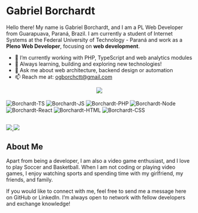# Gabriel Borchardt  

Hello there! My name is Gabriel Borchardt, and I am a PL Web Developer from Guarapuava, Paraná, Brazil. I am currently a student of Internet Systems at the Federal University of Technology - Paraná and work as a **Pleno Web Developer**, focusing on **web development**.

- 🔧 I’m currently working with PHP, TypeScript and web analytics modules  
- 🌱 Always learning, building and exploring new technologies!  
- 💬 Ask me about web architecture, backend design or automation  
- 📫 Reach me at: ogborchctt@gmail.com 

<div align="center" style="display: flex; justify-content: center; gap: 10px;">
  <img src="https://github-readme-stats.vercel.app/api/top-langs/?username=borchardttt&layout=compact&langs_count=8&theme=dracula"/>
</div>

<div style="display: inline_block"><br>
  <img align="center" alt="Borchardt-TS" src="https://img.shields.io/badge/TypeScript-007ACC?style=for-the-badge&logo=typescript&logoColor=white">
  <img align="center" alt="Borchardt-JS" src="https://img.shields.io/badge/JavaScript-F7DF1E?style=for-the-badge&logo=javascript&logoColor=black">
  <img align="center" alt="Borchardt-PHP" src="https://img.shields.io/badge/PHP-777BB4?style=for-the-badge&logo=php&logoColor=white">
  <img align="center" alt="Borchardt-Node" src="https://img.shields.io/badge/Node.js-43853D?style=for-the-badge&logo=node.js&logoColor=white">
  <img align="center" alt="Borchardt-React" src="https://img.shields.io/badge/React-20232A?style=for-the-badge&logo=react&logoColor=61DAFB">
  <img align="center" alt="Borchardt-HTML" src="https://img.shields.io/badge/HTML5-E34F26?style=for-the-badge&logo=html5&logoColor=white">
  <img align="center" alt="Borchardt-CSS" src="https://img.shields.io/badge/CSS3-1572B6?style=for-the-badge&logo=css3&logoColor=white">
</div>

##

<div>
  <a href="https://www.linkedin.com/in/gabriel-borchardt-17150624a/" target="_blank">
    <img src="https://img.shields.io/badge/-LinkedIn-%230077B5?style=for-the-badge&logo=linkedin&logoColor=white" target="_blank">
  </a>
  <a href="mailto:borchardt.dev@gmail.com">
    <img src="https://img.shields.io/badge/Microsoft_Outlook-0078D4?style=for-the-badge&logo=microsoft-outlook&logoColor=white" target="_blank">
  </a>
</div>

## About Me  
Apart from being a developer, I am also a video game enthusiast, and I love to play Soccer and Basketball. When I am not coding or playing video games, I enjoy watching sports and spending time with my girlfriend, my friends, and family.  

If you would like to connect with me, feel free to send me a message here on GitHub or LinkedIn. I’m always open to network with fellow developers and exchange knowledge!
